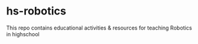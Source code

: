 # hs-robotics
This repo contains educational activities &amp; resources for teaching Robotics in highschool
